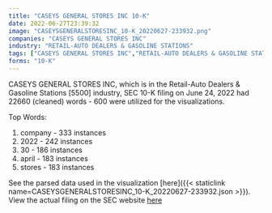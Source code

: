 ```yaml
---
title: "CASEYS GENERAL STORES INC 10-K"
date: 2022-06-27T23:39:32
image: "CASEYSGENERALSTORESINC_10-K_20220627-233932.png"
companies: "CASEYS GENERAL STORES INC"
industry: "RETAIL-AUTO DEALERS & GASOLINE STATIONS"
tags: ["CASEYS GENERAL STORES INC","RETAIL-AUTO DEALERS & GASOLINE STATIONS","06-24-2022","10-K"]
forms: "10-K"
---
```

CASEYS GENERAL STORES INC, which is in the Retail-Auto Dealers & Gasoline Stations [5500] industry, SEC 10-K filing on June 24, 2022 had 22660 (cleaned) words - 600 were utilized for the visualizations.

Top Words:
1. company - 333 instances
2. 2022 - 242 instances
3. 30 - 186 instances
4. april - 183 instances
5. stores - 183 instances


See the parsed data used in the visualization [here]({{< staticlink name=CASEYSGENERALSTORESINC_10-K_20220627-233932.json >}}).  
View the actual filing on the SEC website [here](https://www.sec.gov/Archives/edgar/data/726958/0000726958-22-000065.txt)